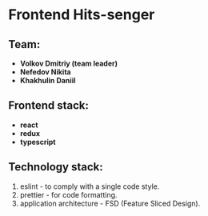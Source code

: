 # Frontend Hits-senger

## Team:

- **Volkov Dmitriy (team leader)**
- **Nefedov Nikita**
- **Khakhulin Daniil**

## Frontend stack:

- **react**
- **redux**
- **typescript**

## Technology stack:

1. eslint - to comply with a single code style.
2. prettier - for code formatting.
3. application architecture - FSD (Feature Sliced Design).
